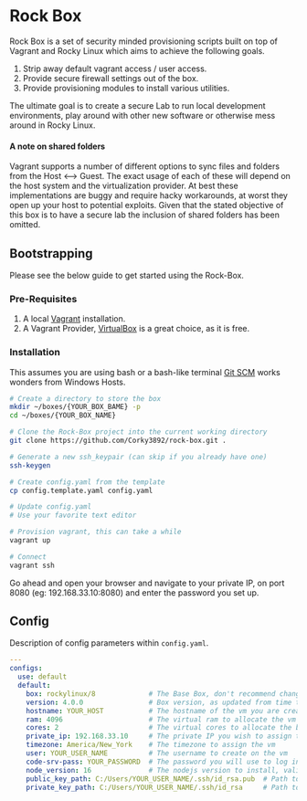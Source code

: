 # Rock Box
Rock Box is a set of security minded provisioning scripts built on top of Vagrant and Rocky Linux which aims to achieve the following goals.

  1. Strip away default vagrant access / user access.
  2. Provide secure firewall settings out of the box.
  3. Provide provisioning modules to install various utilities.

The ultimate goal is to create a secure Lab to run local development environments, play around with other new software or otherwise mess around in Rocky Linux.

#### A note on shared folders
Vagrant supports a number of different options to sync files and folders from the Host <--> Guest. The exact usage of each of these will depend on the host system and the virtualization provider. At best these implementations are buggy and require hacky workarounds, at worst they open up your host to potential exploits. Given that the stated objective of this box is to have a secure lab the inclusion of shared folders has been omitted.

## Bootstrapping
Please see the below guide to get started using the Rock-Box.

### Pre-Requisites

  1. A local [Vagrant](https://www.vagrantup.com/downloads) installation.
  2. A Vagrant Provider, [VirtualBox](https://www.virtualbox.org/wiki/Downloads) is a great choice, as it is free.

### Installation
This assumes you are using bash or a bash-like terminal [Git SCM](https://git-scm.com/) works wonders from Windows Hosts.
```sh
# Create a directory to store the box
mkdir ~/boxes/{YOUR_BOX_BAME} -p
cd ~/boxes/{YOUR_BOX_NAME}

# Clone the Rock-Box project into the current working directory
git clone https://github.com/Corky3892/rock-box.git .

# Generate a new ssh_keypair (can skip if you already have one)
ssh-keygen

# Create config.yaml from the template
cp config.template.yaml config.yaml

# Update config.yaml
# Use your favorite text editor

# Provision vagrant, this can take a while
vagrant up

# Connect
vagrant ssh
```

Go ahead and open your browser and navigate to your private IP, on port 8080 (eg: 192.168.33.10:8080) and enter the password you set up.
 
## Config
Description of config parameters within `config.yaml`.
```yaml
---
configs:
  use: default
  default:
    box: rockylinux/8             # The Base Box, don't recommend changing it
    version: 4.0.0                # Box version, as updated from time to time
    hostname: YOUR_HOST           # The hostname of the vm you are creating
    ram: 4096                     # The virtual ram to allocate the vm
    cores: 2                      # The virtual cores to allocate the bm
    private_ip: 192.168.33.10     # The private IP you wish to assign the box, really it can be anything
    timezone: America/New_York    # The timezone to assign the vm
    user: YOUR_USER_NAME          # The username to create on the vm
    code-srv-pass: YOUR_PASSWORD  # The password you will use to log into code-server
    node_version: 16              # The nodejs version to install, valid options are: 10, 12, 13, 14, 16, 16-epel (see: dnf module list nodejs)
    public_key_path: C:/Users/YOUR_USER_NAME/.ssh/id_rsa.pub  # Path to the public key which will be hoisted to the vm
    private_key_path: C:/Users/YOUR_USER_NAME/.ssh/id_rsa     # Path to the private key to use to connect with ssh
```